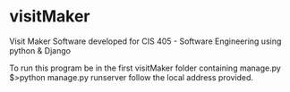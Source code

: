 # visitMaker
Visit Maker Software developed for CIS 405 - Software Engineering using python &amp; Django

To run this program be in the first visitMaker folder containing manage.py
$>python manage.py runserver
follow the local address provided.
